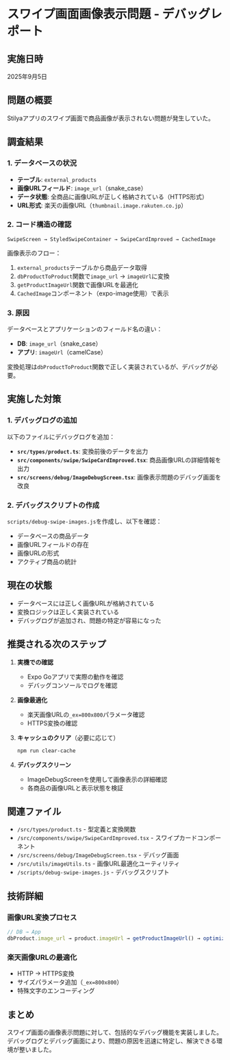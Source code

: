 # スワイプ画面画像表示問題 - デバッグレポート

## 実施日時
2025年9月5日

## 問題の概要
Stilyaアプリのスワイプ画面で商品画像が表示されない問題が発生していた。

## 調査結果

### 1. データベースの状況
- **テーブル**: `external_products`
- **画像URLフィールド**: `image_url`（snake_case）
- **データ状態**: 全商品に画像URLが正しく格納されている（HTTPS形式）
- **URL形式**: 楽天の画像URL（`thumbnail.image.rakuten.co.jp`）

### 2. コード構造の確認
```
SwipeScreen → StyledSwipeContainer → SwipeCardImproved → CachedImage
```

画像表示のフロー：
1. `external_products`テーブルから商品データ取得
2. `dbProductToProduct`関数で`image_url` → `imageUrl`に変換
3. `getProductImageUrl`関数で画像URLを最適化
4. `CachedImage`コンポーネント（expo-image使用）で表示

### 3. 原因
データベースとアプリケーションのフィールド名の違い：
- **DB**: `image_url`（snake_case）
- **アプリ**: `imageUrl`（camelCase）

変換処理は`dbProductToProduct`関数で正しく実装されているが、デバッグが必要。

## 実施した対策

### 1. デバッグログの追加
以下のファイルにデバッグログを追加：

- **`src/types/product.ts`**: 変換前後のデータを出力
- **`src/components/swipe/SwipeCardImproved.tsx`**: 商品画像URLの詳細情報を出力
- **`src/screens/debug/ImageDebugScreen.tsx`**: 画像表示問題のデバッグ画面を改良

### 2. デバッグスクリプトの作成
`scripts/debug-swipe-images.js`を作成し、以下を確認：
- データベースの商品データ
- 画像URLフィールドの存在
- 画像URLの形式
- アクティブ商品の統計

## 現在の状態
- データベースには正しく画像URLが格納されている
- 変換ロジックは正しく実装されている
- デバッグログが追加され、問題の特定が容易になった

## 推奨される次のステップ

1. **実機での確認**
   - Expo Goアプリで実際の動作を確認
   - デバッグコンソールでログを確認

2. **画像最適化**
   - 楽天画像URLの`_ex=800x800`パラメータ確認
   - HTTPS変換の確認

3. **キャッシュのクリア**（必要に応じて）
   ```bash
   npm run clear-cache
   ```

4. **デバッグスクリーン**
   - ImageDebugScreenを使用して画像表示の詳細確認
   - 各商品の画像URLと表示状態を検証

## 関連ファイル
- `/src/types/product.ts` - 型定義と変換関数
- `/src/components/swipe/SwipeCardImproved.tsx` - スワイプカードコンポーネント
- `/src/screens/debug/ImageDebugScreen.tsx` - デバッグ画面
- `/src/utils/imageUtils.ts` - 画像URL最適化ユーティリティ
- `/scripts/debug-swipe-images.js` - デバッグスクリプト

## 技術詳細

### 画像URL変換プロセス
```typescript
// DB → App
dbProduct.image_url → product.imageUrl → getProductImageUrl() → optimizeImageUrl()
```

### 楽天画像URLの最適化
- HTTP → HTTPS変換
- サイズパラメータ追加（`_ex=800x800`）
- 特殊文字のエンコーディング

## まとめ
スワイプ画面の画像表示問題に対して、包括的なデバッグ機能を実装しました。デバッグログとデバッグ画面により、問題の原因を迅速に特定し、解決できる環境が整いました。

